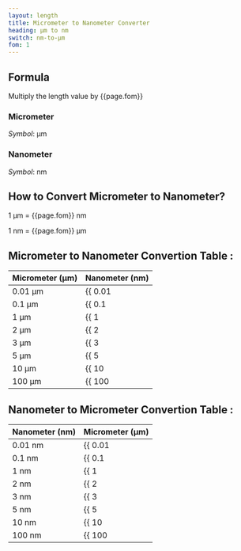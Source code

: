 ```yaml
---
layout: length
title: Micrometer to Nanometer Converter
heading: μm to nm
switch: nm-to-μm
fom: 1
---
```


## Formula
Multiply the length value by {{page.fom}}

### Micrometer
*Symbol*: μm

### Nanometer
*Symbol*: nm

## How to Convert Micrometer to Nanometer?
1 μm = {{page.fom}} nm

1 nm = {{page.fom}} μm

## Micrometer to Nanometer Convertion Table :

| Micrometer (μm) | Nanometer (nm) |
| ---- | ---- |
| 0.01 μm | {{ 0.01 | times: page.fom | round: 5 }} nm |
| 0.1 μm | {{ 0.1 | times: page.fom | round: 5 }} nm |
| 1 μm | {{ 1 | times: page.fom | round: 5 }} nm |
| 2 μm | {{ 2 | times: page.fom | round: 5 }} nm |
| 3 μm | {{ 3 | times: page.fom | round: 5 }} nm |
| 5 μm | {{ 5 | times: page.fom | round: 5 }} nm |
| 10 μm | {{ 10 | times: page.fom | round: 5 }} nm |
| 100 μm | {{ 100 | times: page.fom | round: 5 }} nm |

## Nanometer to Micrometer Convertion Table :

| Nanometer (nm) | Micrometer (μm) |
| ---- | ---- |
| 0.01 nm | {{ 0.01 | divided_by: page.fom | round: 5 }} μm |
| 0.1 nm | {{ 0.1 | divided_by: page.fom | round: 5 }} μm |
| 1 nm | {{ 1 | divided_by: page.fom | round: 5 }} μm |
| 2 nm | {{ 2 | divided_by: page.fom | round: 5 }} μm |
| 3 nm | {{ 3 | divided_by: page.fom | round: 5 }} μm |
| 5 nm | {{ 5 | divided_by: page.fom | round: 5 }} μm |
| 10 nm | {{ 10 | divided_by: page.fom | round: 5 }} μm |
| 100 nm | {{ 100 | divided_by: page.fom | round: 5 }} μm |

<script>
selectInput[1].selected = true
selectOutput[0].selected = true
</script>
